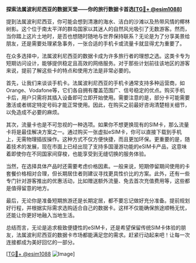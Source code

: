 **探索法属波利尼西亚的数据天堂——你的旅行数据卡首选[[TG💪+ @esim1088](https://t.me/s/esim1088)]**

提到法属波利尼西亚，你可能会想到清澈的海水、洁白的沙滩以及热带风情的椰林树影。这个位于南太平洋的群岛国家以其迷人的自然风光吸引了无数游客。然而，当你踏上这片土地时，是否也想随时随地与世界保持联系？无论是为了分享美景给朋友，还是需要处理紧急事务，一张合适的手机卡或流量卡就显得尤为重要了。

在众多选择中，法属波利尼西亚的数据卡成为许多旅行者的理想之选。这类卡专为短期访问设计，能够提供稳定且高效的网络服务。对于那些计划前往该地区的游客来说，提前了解这些卡的特点和使用方法是非常必要的。

首先，让我们来谈谈手机卡。法属波利尼西亚的手机卡通常支持多种运营商，如Orange、Vodafone等，它们各自拥有覆盖范围广、信号稳定的优点。购买手机卡后，用户只需将其插入设备即可立即开始使用。需要注意的是，部分卡可能需要激活或者绑定特定号码才能正常使用。因此，在购买之前最好咨询清楚相关细节，以免造成不必要的麻烦。

其次，流量卡也是不可忽视的一种选项。如果你不想更换现有的SIM卡，那么流量卡将是最佳解决方案之一。通过购买一张虚拟eSIM卡，你可以直接下载到手机上，无需物理插拔操作。这种方式不仅方便快捷，而且更加环保。更重要的是，随着技术的发展，现在市面上已经出现了支持多国漫游功能的eSIM卡产品，这意味着即使你在不同国家间穿梭，也能享受到无缝切换的服务体验。

当然，在选择具体产品时还需要考虑价格因素。一般来说，短期停留期间使用的卡套餐价格相对合理，但长期居住者则建议寻找更具性价比的方案。此外，还有一些专门针对游客推出的优惠活动，比如赠送额外流量、免去首次充值费用等，这些都是值得留意的地方。

最后，无论你是准备短期旅游还是长期定居，都不要忘记做好充分准备。提前规划好行程，并根据实际需求选购适合自己的数据卡。这样不仅能确保旅途顺畅无忧，还能让你更好地融入当地生活。

总结而言，无论是追求极致便捷性的eSIM卡，还是希望保留传统SIM卡体验的朋友，法属波利尼西亚的数据卡市场都能满足您的需求。赶紧行动起来吧！让每一次连接都成为美好回忆的一部分。

[[TG💪+ @esim1088](https://t.me/s/esim1088) ![Image](https://i.postimg.cc/4NQfJmqS/Snipaste-2025-05-13-00-14-12.png)]